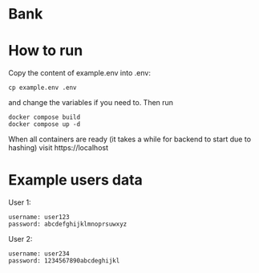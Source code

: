 # Bank

# How to run

Copy the content of example.env into .env:
```
cp example.env .env
```
and change the variables if you need to. Then run
```
docker compose build
docker compose up -d
```
When all containers are ready (it takes a while for backend to start due to hashing) visit https://localhost

# Example users data
User 1:
```
username: user123
password: abcdefghijklmnoprsuwxyz
```

User 2:
```
username: user234
password: 1234567890abcdeghijkl
```
